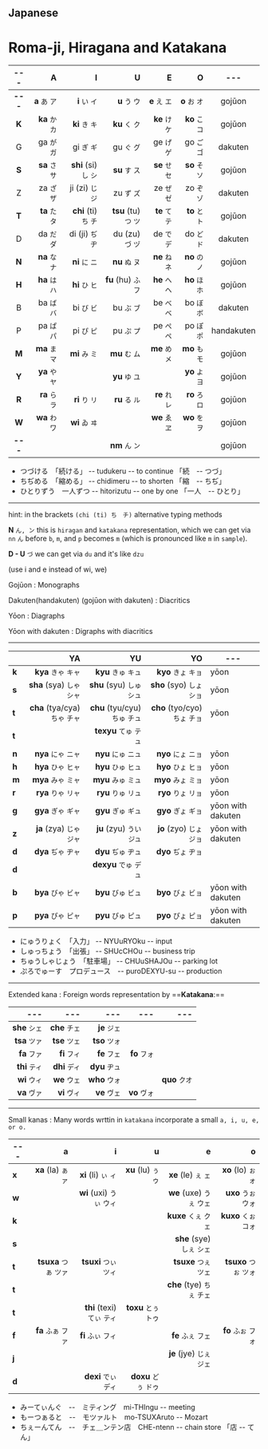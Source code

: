 ## Japanese

# Roma-ji, Hiragana and Katakana

| ---       | A                 | I                      | U                      | E                 | O                 | ---                                      |
| :-------: | ----------------: | -----------------:     | -----------------:     | ----------------: | ----------------: | :--------------------------------------: |
| **---**   | **a** `あ` `ア`   | **i** `い` `イ`        | **u** `う` `ウ`        | **e** `え` `エ`   | **o** `お` `オ`   | gojūon                                   |
| **K**     | **ka** `か` `カ`  | **ki** `き` `キ`       | **ku**  `く` `ク`      | **ke** `け` `ケ`  | **ko** `こ` `コ`  | gojūon                                   |
| G         | ga `が` `ガ`      | gi `ぎ` `ギ`           | gu `ぐ` `グ`           | ge `げ` `ゲ`      | go `ご` `ゴ`      | dakuten                                  |
| **S**     | **sa** `さ` `サ`  | **shi** (si) `し` `シ` | **su**  `す` `ス`      | **se** `せ` `セ`  | **so** `そ` `ソ`  | gojūon                                   |
| Z         | za `ざ` `ザ`      | ji (zi) `じ` `ジ`      | zu `ず` `ズ`           | ze `ぜ` `ゼ`      | zo `ぞ` `ゾ`      | dakuten                                  |
| **T**     | **ta** `た` `タ`  | **chi** (ti) `ち` `チ` | **tsu** (tu) `つ` `ツ` | **te** `て` `テ`  | **to** `と` `ト`  | gojūon                                   |
| D         | da `だ` `ダ`      | di (ji) `ぢ` `ヂ`      | du (zu) `づ` `ヅ`      | de `で` `デ`      | do `ど` `ド`      | dakuten                                  |
| **N**     | **na** `な` `ナ`  | **ni** `に` `ニ`       | **nu**  `ぬ` `ヌ`      | **ne** `ね` `ネ`  | **no** `の` `ノ`  | gojūon                                   |
| **H**     | **ha** `は` `ハ`  | **hi** `ひ` `ヒ`       | **fu** (hu)  `ふ` `フ` | **he** `へ` `ヘ`  | **ho** `ほ` `ホ`  | gojūon                                   |
| B         | ba `ば` `バ`      | bi `び` `ビ`           | bu `ぶ` `ブ`           | be `べ` `ベ`      | bo `ぼ` `ボ`      | dakuten                                  |
| P         | pa `ぱ` `パ`      | pi `ぴ` `ピ`           | pu `ぷ` `プ`           | pe `ぺ` `ペ`      | po `ぽ` `ポ`      | handakuten                               |
| **M**     | **ma** `ま` `マ`  | **mi** `み` `ミ`       | **mu**  `む` `ム`      | **me** `め` `メ`  | **mo** `も` `モ`  | gojūon                                   |
| **Y**     | **ya** `や` `ヤ`  |                        | **yu**  `ゆ` `ユ`      |                   | **yo** `よ` `ヨ`  | gojūon                                   |
| **R**     | **ra** `ら` `ラ`  | **ri** `り` `リ`       | **ru**  `る` `ル`      | **re** `れ` `レ`  | **ro** `ろ` `ロ`  | gojūon                                   |
| **W**     | **wa** `わ` `ワ`  | **wi** `ゐ` `ヰ`       |                        | **we** `ゑ` `ヱ`  | **wo** `を` `ヲ`  | gojūon                                   |
| **---**   |                   |                        | **nm** `ん` `ン`       |                   |                   | gojūon                                   |


- つづける　「続ける」 -- tudukeru -- to continue 「続　-- つづ」
- ちぢめる　「縮める」 -- chidimeru -- to shorten 「縮　-- ちぢ」
- ひとりずう　一人ずつ -- hitorizutu -- one by one 「一人　-- ひとり」

---

hint: in the brackets `(chi (ti) ち　チ)` alternative typing methods

**N** `ん, ン` this is `hiragan` and `katakana` representation, which we can get via `nn`
`ん` before `b`, `m`, and `p` becomes `m` (which is pronounced like `m` in `sample`).

**D - U** `づ` we can get via `du` and it's like `dzu`

(use i and e instead of wi, we) 

Gojūon
: Monographs

Dakuten(handakuten) (gojūon with dakuten)
: Diacritics

Yōon
: Diagraphs

Yōon with dakuten
: Digraphs with diacritics


---

|       | YA                               | YU                               | YO                               | ---               |
| ---   | -------------------------------: | -------------------------------: | -------------------------------: | ----------------- |
| **k** | **kya** `きゃ` `キャ`            | **kyu** `きゅ` `キュ`            | **kyo** `きょ` `キョ`            | yōon              |
| **s** | **sha** (sya) `しゃ` `シャ`      | **shu** (syu) `しゅ` `シュ`      | **sho** (syo) `しょ` `ショ`      | yōon              |
| **t** | **cha** (tya/cya) `ちゃ` `チャ`  | **chu** (tyu/cyu) `ちゅ` `チュ`  | **cho** (tyo/cyo) `ちょ` `チョ`  | yōon              |
| **t** |                                  | **texyu** `てゅ` `テュ`          |                                  |                   |
| **n** | **nya** `にゃ` `ニャ`            | **nyu** `にゅ` `ニュ`            | **nyo** `にょ` `ニョ`            | yōon              |
| **h** | **hya** `ひゃ` `ヒャ`            | **hyu** `ひゅ` `ヒュ`            | **hyo** `ひょ` `ヒョ`            | yōon              |
| **m** | **mya** `みゃ` `ミャ`            | **myu** `みゅ` `ミュ`            | **myo** `みょ` `ミョ`            | yōon              |
| **r** | **rya** `りゃ` `リャ`            | **ryu** `りゅ` `リュ`            | **ryo** `りょ` `リョ`            | yōon              |
| **g** | **gya** `ぎゃ` `ギャ`            | **gyu** `ぎゅ` `ギュ`            | **gyo** `ぎょ` `ギョ`            | yōon with dakuten |
| **z** | **ja** (zya) `じゃ` `ジャ`       | **ju** (zyu) `うい` `ジュ`       | **jo** (zyo) `じょ` `ジョ`       | yōon with dakuten |
| **d** | **dya** `ぢゃ` `ヂャ`            | **dyu** `ぢゅ` `ヂュ`            | **dyo** `ぢょ` `ヂョ`            |                   |
| **d** |                                  | **dexyu** `でゅ` `デュ`          |                                  |                   |
| **b** | **bya** `びゃ` `ビャ`            | **byu** `びゅ` `ビュ`            | **byo** `びょ` `ビョ`            | yōon with dakuten |
| **p** | **pya** `ぴゃ` `ピャ`            | **pyu** `ぴゅ` `ピュ`            | **pyo** `ぴょ` `ピョ`            | yōon with dakuten |

- にゅうりょく　「入力」 -- NYUuRYOku -- input
- しゅっちょう　「出張」 -- SHUcCHOu -- business trip
- ちゅうしゃじょう　「駐車場」 -- CHUuSHAJOu -- parking lot
- ぷろでゅーす　プロデュース　-- puroDEXYU-su -- production

---
Extended kana
: Foreign words representation by ==**Katakana**:==



| ---             | ---             | ---             | ---            | ---             |
| --------------: | --------------: | --------------: | -------------: | --------------: |
| **she** `シェ`  | **che** `チェ`  | **je**  `ジェ`  |                |                 |
| **tsa** `ツァ`  | **tse** `ツェ`  | **tso** `ツォ`  |                |                 |
| **fa**  `ファ`  | **fi**  `フィ`  | **fe**  `フェ`  | **fo** `フォ`  |                 |
| **thi** `ティ`  | **dhi** `ディ`  | **dyu** `ヂュ`  |                |                 |
| **wi**  `ウィ`  | **we**  `ウェ`  | **who** `ウォ`  |                | **quo** `クオ`  |
| **va**  `ヴァ`  | **vi**  `ヴィ`  | **ve**  `ヴェ`  | **vo** `ヴォ`  |                 |

---

Small kanas
    : Many words wrttin in `katakana` incorporate a small `a, i, u, e, or o.`
   
| ---   | a                        | i                             | u                       | e                            | o                        |
| ---   | -----------------------: | ----------------------------: | ----------------------: | ---------------------------: | -----------------------: |
| **x** | **xa** (la) `ぁ` `ァ`    | **xi** (li) `ぃ` `ィ`         | **xu** (lu) `ぅ` `ゥ`   | **xe** (le) `ぇ` `ェ`        | **xo** (lo) `ぉ` `ォ`    |
| **w** |                          | **wi** (uxi) `うぃ` `ウィ`    |                         | **we** (uxe) `うぇ` `ウェ`   | **uxo** `うぉ` `ウォ`    |
| **k** |                          |                               |                         | **kuxe** `くぇ` `クェ`       | **kuxo** `くぉ` `コォ`   |
| **s** |                          |                               |                         | **she** (sye) `しぇ` `シェ`  |                          |
| **t** | **tsuxa** `つぁ` `ツァ`  | **tsuxi** `つぃ` `ツィ`       |                         | **tsuxe** `つぇ` `ツェ`      | **tsuxo** `つぉ` `ツォ`  |
| **t** |                          |                               |                         | **che** (tye) `ちぇ` `チェ`  |                          |
| **t** |                          | **thi** (texi) `てぃ` `ティ`  | **toxu** `とぅ` `トゥ`  |                              |                          |
| **f** | **fa** `ふぁ` `ファ`     | **fi** `ふぃ` `フィ`          |                         | **fe** `ふぇ` `フェ`         | **fo** `ふぉ` `フォ`     |
| **j** |                          |                               |                         | **je** (jye) `じぇ` `ジェ`   |                          |
| **d** |                          | **dexi** `でぃ` `ディ`        | **doxu** `どぅ` `ドゥ`  |                              |                          |

- みーてぃんぐ　--　ミティング　mi-THIngu -- meeting
- もーつぁると　--　モツァルト　mo-TSUXAruto -- Mozart
- ちぇーんてん　--　チェ＿ンテン店　CHE-ntenn -- chain store 「店 -- てん」
